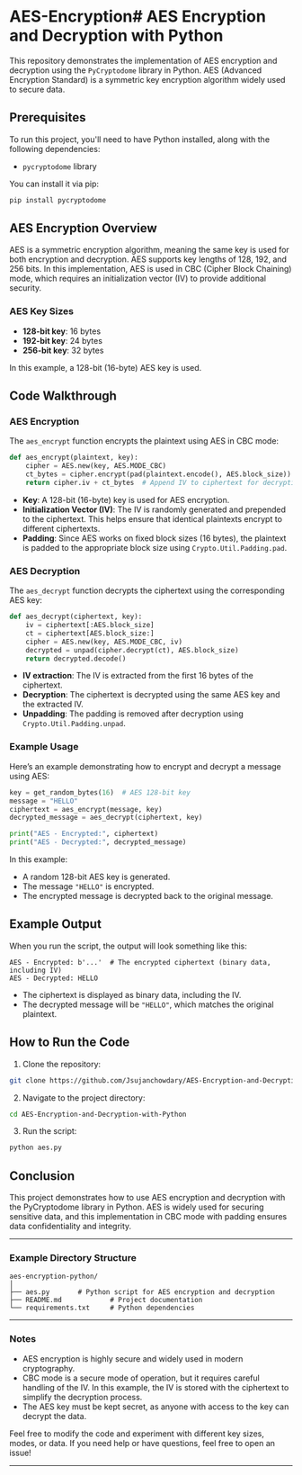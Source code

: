 # AES-Encryption# AES Encryption and Decryption with Python

This repository demonstrates the implementation of AES encryption and decryption using the `PyCryptodome` library in Python. AES (Advanced Encryption Standard) is a symmetric key encryption algorithm widely used to secure data.

## Prerequisites

To run this project, you'll need to have Python installed, along with the following dependencies:

- `pycryptodome` library

You can install it via pip:

```bash
pip install pycryptodome
```

## AES Encryption Overview

AES is a symmetric encryption algorithm, meaning the same key is used for both encryption and decryption. AES supports key lengths of 128, 192, and 256 bits. In this implementation, AES is used in CBC (Cipher Block Chaining) mode, which requires an initialization vector (IV) to provide additional security.

### AES Key Sizes
- **128-bit key**: 16 bytes
- **192-bit key**: 24 bytes
- **256-bit key**: 32 bytes

In this example, a 128-bit (16-byte) AES key is used.

## Code Walkthrough

### AES Encryption

The `aes_encrypt` function encrypts the plaintext using AES in CBC mode:

```python
def aes_encrypt(plaintext, key):
    cipher = AES.new(key, AES.MODE_CBC)
    ct_bytes = cipher.encrypt(pad(plaintext.encode(), AES.block_size))
    return cipher.iv + ct_bytes  # Append IV to ciphertext for decryption
```

- **Key**: A 128-bit (16-byte) key is used for AES encryption.
- **Initialization Vector (IV)**: The IV is randomly generated and prepended to the ciphertext. This helps ensure that identical plaintexts encrypt to different ciphertexts.
- **Padding**: Since AES works on fixed block sizes (16 bytes), the plaintext is padded to the appropriate block size using `Crypto.Util.Padding.pad`.

### AES Decryption

The `aes_decrypt` function decrypts the ciphertext using the corresponding AES key:

```python
def aes_decrypt(ciphertext, key):
    iv = ciphertext[:AES.block_size]
    ct = ciphertext[AES.block_size:]
    cipher = AES.new(key, AES.MODE_CBC, iv)
    decrypted = unpad(cipher.decrypt(ct), AES.block_size)
    return decrypted.decode()
```

- **IV extraction**: The IV is extracted from the first 16 bytes of the ciphertext.
- **Decryption**: The ciphertext is decrypted using the same AES key and the extracted IV.
- **Unpadding**: The padding is removed after decryption using `Crypto.Util.Padding.unpad`.

### Example Usage

Here’s an example demonstrating how to encrypt and decrypt a message using AES:

```python
key = get_random_bytes(16)  # AES 128-bit key
message = "HELLO"
ciphertext = aes_encrypt(message, key)
decrypted_message = aes_decrypt(ciphertext, key)

print("AES - Encrypted:", ciphertext)
print("AES - Decrypted:", decrypted_message)
```

In this example:
- A random 128-bit AES key is generated.
- The message `"HELLO"` is encrypted.
- The encrypted message is decrypted back to the original message.

## Example Output

When you run the script, the output will look something like this:

```text
AES - Encrypted: b'...'  # The encrypted ciphertext (binary data, including IV)
AES - Decrypted: HELLO
```

- The ciphertext is displayed as binary data, including the IV.
- The decrypted message will be `"HELLO"`, which matches the original plaintext.

## How to Run the Code

1. Clone the repository:

```bash
git clone https://github.com/Jsujanchowdary/AES-Encryption-and-Decryption-with-Python.git
```

2. Navigate to the project directory:

```bash
cd AES-Encryption-and-Decryption-with-Python
```

3. Run the script:

```bash
python aes.py
```

## Conclusion

This project demonstrates how to use AES encryption and decryption with the PyCryptodome library in Python. AES is widely used for securing sensitive data, and this implementation in CBC mode with padding ensures data confidentiality and integrity.

---

### Example Directory Structure

```plaintext
aes-encryption-python/
│
├── aes.py       # Python script for AES encryption and decryption
├── README.md            # Project documentation
└── requirements.txt     # Python dependencies
```

---

### Notes

- AES encryption is highly secure and widely used in modern cryptography.
- CBC mode is a secure mode of operation, but it requires careful handling of the IV. In this example, the IV is stored with the ciphertext to simplify the decryption process.
- The AES key must be kept secret, as anyone with access to the key can decrypt the data.

Feel free to modify the code and experiment with different key sizes, modes, or data. If you need help or have questions, feel free to open an issue!

---
